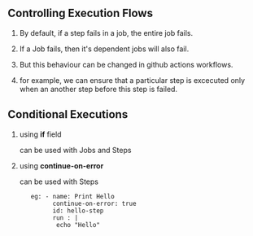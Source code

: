 ## Controlling Execution Flows

1. By default, if a step fails in a job, the entire job fails.

2. If a Job fails, then it's dependent jobs will also fail.

3. But this behaviour can be changed in github actions workflows.

4. for example, we can ensure that a particular step is excecuted only when an another step before this step is failed.

## Conditional Executions

1. using **if** field

   can be used with Jobs and Steps

2. using **continue-on-error**

   can be used with Steps

   ```
      eg: - name: Print Hello
            continue-on-error: true
            id: hello-step
            run : |
             echo "Hello"
   ```
